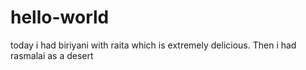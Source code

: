 # hello-world
today i had biriyani with raita which is extremely delicious.
Then i had rasmalai as a desert
